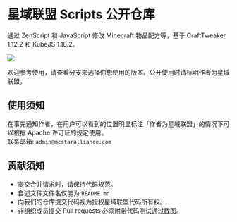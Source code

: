 # 星域联盟 Scripts 公开仓库

通过 ZenScript 和 JavaScript 修改 Minecraft 物品配方等，基于 CraftTweaker 1.12.2 和 KubeJS 1.18.2。

![](https://img.shields.io/badge/license-Apache--2.0-orange)

欢迎参考使用，请查看分支来选择你想使用的版本。公开使用时请标明作者为星域联盟。

## 使用须知

在事先通知作者，在用户可以看到的位置明显标注「作者为星域联盟」的情况下可以根据 Apache 许可证的规定使用。  
联系邮箱: `admin@mcstaralliance.com`

## 贡献须知

- 提交合并请求时，请保持代码规范。
- 自述文件文件名仅能为 `README.md`
- 向我们的仓库提交代码视为授权星域联盟代码所有权。
- 非组织成员提交 Pull requests 必须附带代码测试通过截图。
